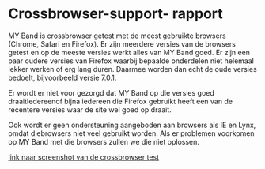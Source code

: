 # Crossbrowser-support- rapport

MY Band is crossbrowser getest met de meest gebruikte browsers (Chrome, Safari en Firefox).
Er zijn meerdere versies van de browsers getest en op de meeste versies werkt alles van MY Band goed. Er zijn een paar oudere versies van Firefox waarbij bepaalde onderdelen niet helemaal lekker werken of erg lang duren. Daarmee worden dan echt de oude versies bedoelt, bijvoorbeeld versie 7.0.1.

Er wordt er niet voor gezorgd dat MY Band op die versies goed draaitIedereenof bijna iedereen die Firefox gebruikt heeft een van de recentere versies waar de site wel goed op draait.

Ook wordt er geen ondersteuning aangeboden aan browsers als IE en Lynx, omdat diebrowsers niet veel gebruikt worden. Als er problemen voorkomen op MY Band met die browsers zullen we die niet oplossen.

[link naar screenshot van de crossbrowser test](http://imgur.com/a/bi694)
